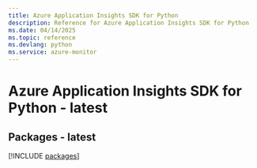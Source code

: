 ```yaml
---
title: Azure Application Insights SDK for Python
description: Reference for Azure Application Insights SDK for Python
ms.date: 04/14/2025
ms.topic: reference
ms.devlang: python
ms.service: azure-monitor
---
```

# Azure Application Insights SDK for Python - latest
## Packages - latest
[!INCLUDE [packages](application-insights-index.md)]